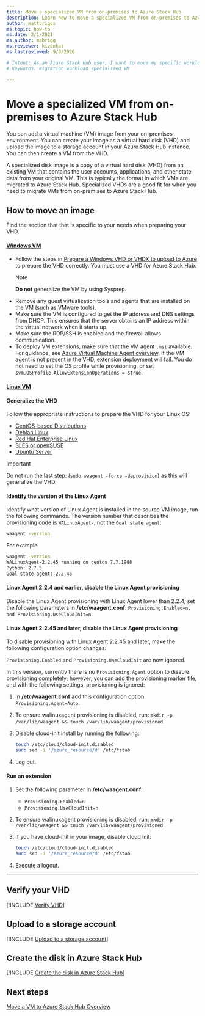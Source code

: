 ```yaml
---
title: Move a specialized VM from on-premises to Azure Stack Hub
description: Learn how to move a specialized VM from on-premises to Azure Stack Hub.
author: mattbriggs
ms.topic: how-to
ms.date: 2/1/2021
ms.author: mabrigg
ms.reviewer: kivenkat
ms.lastreviewed: 9/8/2020

# Intent: As an Azure Stack Hub user, I want to move my specific workload VM into Azure Stack Hub so that I can use my applications.
# Keywords: migration workload specialized VM

---
```


# Move a specialized VM from on-premises to Azure Stack Hub

You can add a virtual machine (VM) image from your on-premises environment. You can create your image as a virtual hard disk (VHD) and upload the image to a storage account in your Azure Stack Hub instance. You can then create a VM from the VHD.

A specialized disk image is a copy of a virtual hard disk (VHD) from an existing VM that contains the user accounts, applications, and other state data from your original VM. This is typically the format in which VMs are migrated to Azure Stack Hub. Specialized VHDs are a good fit for when you need to migrate VMs from on-premises to Azure Stack Hub.

## How to move an image

Find the section that that is specific to your needs when preparing your VHD.

#### [Windows VM](#tab/port-win)

- Follow the steps in [Prepare a Windows VHD or VHDX to upload to Azure](/azure/virtual-machines/windows/prepare-for-upload-vhd-image) to prepare the VHD correctly. You must use a VHD for Azure Stack Hub.
   > [!NOTE]  
   > **Do not** generalize the VM by using Sysprep.
- Remove any guest virtualization tools and agents that are installed on the VM (such as VMware tools).
- Make sure the VM is configured to get the IP address and DNS settings from DHCP. This ensures that the server obtains an IP address within the virtual network when it starts up.
- Make sure the RDP/SSH is enabled and the firewall allows communication.
- To deploy VM extensions, make sure that the VM agent `.msi` available. For guidance, see [Azure Virtual Machine Agent overview](/azure/virtual-machines/extensions/agent-windows). If the VM agent is not present in the VHD, extension deployment will fail. You do not need to set the OS profile while provisioning, or set `$vm.OSProfile.AllowExtensionOperations = $true`.

#### [Linux VM](#tab/port-linux)

#### Generalize the VHD

Follow the appropriate instructions to prepare the VHD for your Linux OS:

- [CentOS-based Distributions](/azure/virtual-machines/linux/create-upload-centos?toc=%2fazure%2fvirtual-machines%2flinux%2ftoc.json)
- [Debian Linux](/azure/virtual-machines/linux/debian-create-upload-vhd?toc=%2fazure%2fvirtual-machines%2flinux%2ftoc.json)
- [Red Hat Enterprise Linux](../operator/azure-stack-redhat-create-upload-vhd.md)
- [SLES or openSUSE](/azure/virtual-machines/linux/suse-create-upload-vhd?toc=%2fazure%2fvirtual-machines%2flinux%2ftoc.json)
- [Ubuntu Server](/azure/virtual-machines/linux/create-upload-ubuntu?toc=%2fazure%2fvirtual-machines%2flinux%2ftoc.json)

> [!IMPORTANT]
> Do not run the last step: (`sudo waagent -force -deprovision`) as this will generalize the VHD.

#### Identify the version of the Linux Agent

Identify what version of Linux Agent is installed in the source VM image, run the following commands. The version number that describes the provisioning code is `WALinuxAgent-`, not the `Goal state agent`:

   ```bash  
   waagent -version
   ```
    
   For example:
    
   ```bash  
   waagent -version
   WALinuxAgent-2.2.45 running on centos 7.7.1908
   Python: 2.7.5
   Goal state agent: 2.2.46
   ```

#### Linux Agent 2.2.4 and earlier, disable the Linux Agent provisioning 

Disable the Linux Agent provisioning with Linux Agent lower than 2.2.4, set the following parameters in **/etc/waagent.conf**: `Provisioning.Enabled=n, and Provisioning.UseCloudInit=n`.

#### Linux Agent 2.2.45 and later, disable the Linux Agent provisioning

To disable provisioning with Linux Agent 2.2.45 and later, make the following configuration option changes:

`Provisioning.Enabled` and `Provisioning.UseCloudInit` are now ignored.

In this version, currently there is no `Provisioning.Agent` option to disable provisioning completely; however, you can add the provisioning marker file, and with the following settings, provisioning is ignored:

1. In **/etc/waagent.conf** add this configuration option: `Provisioning.Agent=Auto`.
2. To ensure walinuxagent provisioning is disabled, run: `mkdir -p /var/lib/waagent && touch /var/lib/waagent/provisioned`.
3. Disable cloud-init install by running the following:

   ```bash  
   touch /etc/cloud/cloud-init.disabled
   sudo sed -i '/azure_resource/d' /etc/fstab
   ```

4. Log out.

#### Run an extension

1. Set the following parameter in **/etc/waagent.conf**:

   - `Provisioning.Enabled=n`
   - `Provisioning.UseCloudInit=n`

2. To ensure walinuxagent provisioning is disabled, run: `mkdir -p /var/lib/waagent && touch /var/lib/waagent/provisioned`

3. If you have cloud-init in your image, disable cloud init:

    ```bash  
   touch /etc/cloud/cloud-init.disabled
   sudo sed -i '/azure_resource/d' /etc/fstab
   ```

4. Execute a logout.

---

## Verify your VHD

[!INCLUDE [Verify VHD](../includes/user-compute-verify-vhd.md)]

## Upload to a storage account

[!INCLUDE [Upload to a storage account](../includes/user-compute-upload-vhd.md)]

## Create the disk in Azure Stack Hub

[!INCLUDE [Create the disk in Azure Stack Hub](../includes/user-compute-create-disk.md)]

## Next steps

[Move a VM to Azure Stack Hub Overview](vm-move-overview.md)
